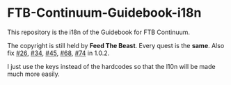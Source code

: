 # FTB-Continuum-Guidebook-i18n

This repository is the i18n of the Guidebook for FTB Continuum. 

The copyright is still held by **Feed The Beast**. Every quest is the **same**. Also fix [#26](https://github.com/FTBTeam/FTB-Continuum/issues/26), [#34](https://github.com/FTBTeam/FTB-Continuum/issues/34), [#45](https://github.com/FTBTeam/FTB-Continuum/issues/45), [#68](https://github.com/FTBTeam/FTB-Continuum/issues/68), [#74](https://github.com/FTBTeam/FTB-Continuum/issues/74) in 1.0.2. 

I just use the keys instead of the hardcodes so that the l10n will be made much more easily.

